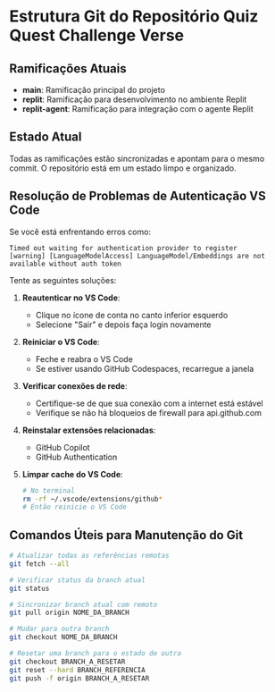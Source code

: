 # Estrutura Git do Repositório Quiz Quest Challenge Verse

## Ramificações Atuais

- **main**: Ramificação principal do projeto
- **replit**: Ramificação para desenvolvimento no ambiente Replit
- **replit-agent**: Ramificação para integração com o agente Replit

## Estado Atual

Todas as ramificações estão sincronizadas e apontam para o mesmo commit. O repositório está em um estado limpo e organizado.

## Resolução de Problemas de Autenticação VS Code

Se você está enfrentando erros como:
```
Timed out waiting for authentication provider to register
[warning] [LanguageModelAccess] LanguageModel/Embeddings are not available without auth token
```

Tente as seguintes soluções:

1. **Reautenticar no VS Code**:
   - Clique no ícone de conta no canto inferior esquerdo
   - Selecione "Sair" e depois faça login novamente

2. **Reiniciar o VS Code**:
   - Feche e reabra o VS Code
   - Se estiver usando GitHub Codespaces, recarregue a janela

3. **Verificar conexões de rede**:
   - Certifique-se de que sua conexão com a internet está estável
   - Verifique se não há bloqueios de firewall para api.github.com

4. **Reinstalar extensões relacionadas**:
   - GitHub Copilot
   - GitHub Authentication

5. **Limpar cache do VS Code**:
   ```bash
   # No terminal
   rm -rf ~/.vscode/extensions/github*
   # Então reinicie o VS Code
   ```

## Comandos Úteis para Manutenção do Git

```bash
# Atualizar todas as referências remotas
git fetch --all

# Verificar status da branch atual
git status

# Sincronizar branch atual com remoto
git pull origin NOME_DA_BRANCH

# Mudar para outra branch
git checkout NOME_DA_BRANCH

# Resetar uma branch para o estado de outra
git checkout BRANCH_A_RESETAR
git reset --hard BRANCH_REFERENCIA
git push -f origin BRANCH_A_RESETAR
```
